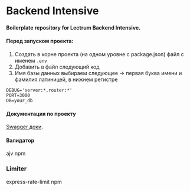 # Backend Intensive

#### Boilerplate repository for Lectrum Backend Intensive.

#### Перед запуском проекта:

1. Создать в корне проекта (на одном уровне с package.json) файл с именем `.env`
2. Добавить в файл следующий код
3. Имя базы данных выбираем следующее → первая буква имени и фамилия латиницей, в нижнем регистре

```
DEBUG='server:*,router:*'
PORT=3000
DB=your_db
```

#### Документация по проекту

[Swagger доки](https://lab.lectrum.io/school/docs/).

#### Валидатор

ajv npm

### Limiter

express-rate-limit npm
